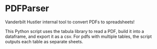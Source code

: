 # PDFParser
Vanderbilt Hustler internal tool to convert PDFs to spreadsheets!

This Python script uses the tabula library to read a PDF, build it into a dataframe, and export it as a csv. For pdfs with multiple tables, the script outputs each table as separate sheets.
